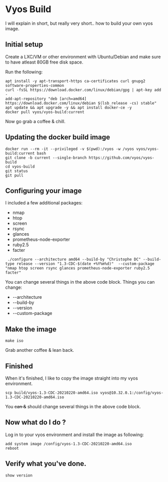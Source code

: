 # Vyos Build

I will explain in short, but really very short.. how to build your own vyos image.

## Initial setup

Create a LXC/VM or other environment with Ubuntu/Debian and make sure to have atleast 80GB free disk space.

Run the following:

```
apt install -y apt-transport-https ca-certificates curl gnupg2 software-properties-common
curl -fsSL https://download.docker.com/linux/debian/gpg | apt-key add -
add-apt-repository "deb [arch=amd64] https://download.docker.com/linux/debian $(lsb_release -cs) stable"
apt update && apt upgrade -y && apt install docker-ce -y
docker pull vyos/vyos-build:current
```

Now go grab a coffee & chill.

## Updating the docker build image

```
docker run --rm -it --privileged -v $(pwd):/vyos -w /vyos vyos/vyos-build:current bash
git clone -b current --single-branch https://github.com/vyos/vyos-build
cd vyos-build
git status
git pull
```

## Configuring your image
I included a few additional packages:
  * nmap
  * htop
  * screen
  * rsync
  * glances
  * prometheus-node-exporter
  * ruby2.5
  * facter
 

```
 ./configure --architecture amd64 --build-by "Christophe DC" --build-type release --version "1.3-CDC-$(date +%Y%m%d)"  --custom-package "nmap htop screen rsync glances prometheus-node-exporter ruby2.5 facter"
```

You can change several things in the above code block.
Things you can change:
  * --architecture
  * --build-by
  * --version
  * --custom-package

## Make the image

```
make iso
```

Grab another coffee & lean back.

## Finished

When it's finished, I like to copy the image straight into my vyos environment.

```
scp build/vyos-1.3-CDC-20210220-amd64.iso vyos@10.32.0.1:/config/vyos-1.3-CDC-20210220-amd64.iso
```
You ~~can &~~ should change several things in the above code block.

## Now what do I do ?

Log in to your vyos environment and install the image as following:
```
add system image /config/vyos-1.3-CDC-20210220-amd64.iso
reboot
```

## Verify what you've done.

```
show version
```
